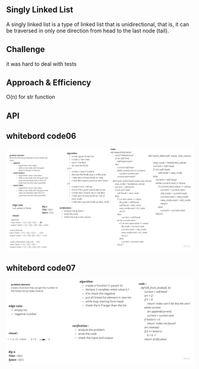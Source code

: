## Singly Linked List
A singly linked list is a type of linked list that is unidirectional, that is, it can be traversed in only one direction from head to the last node (tail).

## Challenge
it was hard to deal with tests

## Approach & Efficiency
O(n) for str function

## API



## whitebord code06
![](./code06.jpg)


## whitebord code07
![](./code07.jpg)

